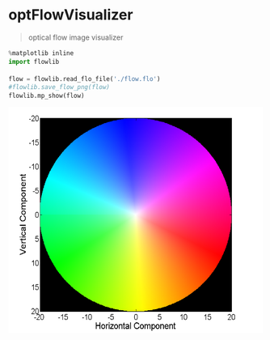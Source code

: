 
# optFlowVisualizer

>optical flow image visualizer

```python
%matplotlib inline
import flowlib

flow = flowlib.read_flo_file('./flow.flo')
#flowlib.save_flow_png(flow)
flowlib.mp_show(flow)
```

![optical flow](./legend_flow.png)